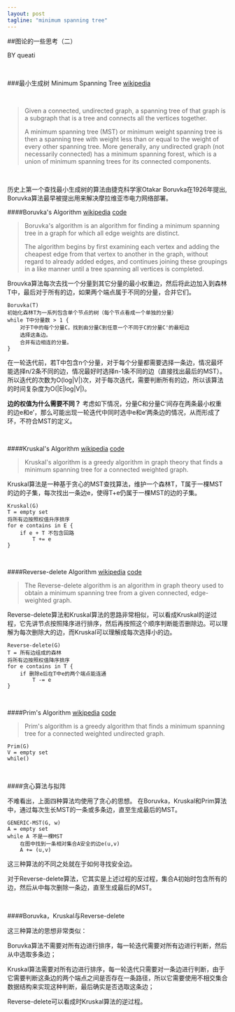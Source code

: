 ```yaml
---
layout: post
tagline: "minimum spanning tree"
---
```


##图论的一些思考（二）

BY queati

<br>

###最小生成树 Minimum Spanning Tree [wikipedia](http://en.wikipedia.org/wiki/Minimum_spanning_tree)

<br>


> Given a connected, undirected graph, a spanning tree of that graph is a subgraph that is a tree and connects all the vertices together.
> 
>  A minimum spanning tree (MST) or minimum weight spanning tree is then a spanning tree with weight less than or equal to the weight of every other spanning tree. More generally, any undirected graph (not necessarily connected) has a minimum spanning forest, which is a union of minimum spanning trees for its connected components.

<br>

历史上第一个查找最小生成树的算法由捷克科学家Otakar Boruvka在1926年提出, Boruvka算法最早被提出用来解决摩拉维亚市电力网络部署。

####Boruvka's Algorithm [wikipedia](http://en.wikipedia.org/wiki/Bor%C5%AFvka%27s_algorithm) [code](https://github.com/queati/algorithms/blob/master/Graph/boruvka.c)

> Boruvka's algorithm is an algorithm for finding a minimum spanning tree in a graph for which all edge weights are distinct.
> 
> The algorithm begins by first examining each vertex and adding the cheapest edge from that vertex to another in the graph, without regard to already added edges, and continues joining these groupings in a like manner until a tree spanning all vertices is completed.

Brouvka算法每次去找一个分量到其它分量的最小权重边，然后将此边加入到森林T中，最后对于所有的边，如果两个端点属于不同的分量，合并它们。

	Boruvka(T)
	初始化森林T为一系列包含单个节点的树（每个节点看成一个单独的分量）
	while T中分量数 > 1 {
		对于T中的每个分量C，找到由分量C到任意一个不同于C的分量C'的最短边
		选择这条边。
		合并有边相连的分量。
	}
	
在一轮迭代前，若T中包含n个分量，对于每个分量都需要选择一条边，情况最坏能选择n/2条不同的边，情况最好时选择n-1条不同的边（直接找出最后的MST）。所以迭代的次数为O(log|V|)次，对于每次迭代，需要判断所有的边，所以该算法的时间复杂度为O(|E|log|V|)。

**边的权值为什么需要不同？**
考虑如下情况，分量C和分量C‘间存在两条最小权重的边e和e’，那么可能出现一轮迭代中同时选中e和e‘两条边的情况，从而形成了环，不符合MST的定义。

<br>

####Kruskal's Algorithm [wikipedia](http://en.wikipedia.org/wiki/Kruskal%27s_algorithm) [code](https://github.com/queati/algorithms/blob/master/Graph/kruskal.c)

> Kruskal's algorithm is a greedy algorithm in graph theory that finds a minimum spanning tree for a connected weighted graph. 

Kruskal算法是一种基于贪心的MST查找算法，维护一个森林T，T属于一棵MST的边的子集，每次找出一条边e，使得T+e仍属于一棵MST的边的子集。

	Kruskal(G)
	T = empty set
	将所有边按照权值升序排序
	for e contains in E {
		if e + T 不包含回路
			T += e
	}
	

<br>

####Reverse-delete Algorithm [wikipedia](http://en.wikipedia.org/wiki/Reverse-delete_algorithm) [code](https://github.com/queati/algorithms/blob/master/Graph/reverse_delete.c)

> The Reverse-delete algorithm is an algorithm in graph theory used to obtain a minimum spanning tree from a given connected, edge-weighted graph.
 
 Reverse-delete算法和Kruskal算法的思路非常相似，可以看成Kruskal的逆过程，它先讲节点按照降序进行排序，然后再按照这个顺序判断能否删除边。可以理解为每次删除大的边，而Kruskal可以理解成每次选择小的边。
 
 	Reverse-delete(G)
 	T = 所有边组成的森林
 	将所有边按照权值降序排序
 	for e contains in T {
 		if 删除e后在T中e的两个端点能连通
 			T -= e
 	}
 	
<br>
 	
####Prim's Algorithm [wikipedia](http://en.wikipedia.org/wiki/Prim%27s_algorithm) [code](https://github.com/queati/algorithms/blob/master/Graph/prim.c)

> Prim's algorithm is a greedy algorithm that finds a minimum spanning tree for a connected weighted undirected graph. 

	Prim(G)
	V = empty set
	while()


<br>


####贪心算法与拟阵

不难看出，上面四种算法均使用了贪心的思想。
在Boruvka，Kruskal和Prim算法中，通过每次生长MST的一条或多条边，直至生成最后的MST。

	GENERIC-MST(G, w)
	A = empty set
	while A 不是一棵MST
		在图中找到一条相对集合A安全的边e(u,v)
		A += (u,v)
		
这三种算法的不同之处就在于如何寻找安全边。

对于Reverse-delete算法，它其实是上述过程的反过程，集合A初始时包含所有的边，然后从中每次删除一条边，直至生成最后的MST。

<br>

####Boruvka，Kruskal与Reverse-delete

这三种算法的思想非常类似：

Boruvka算法不需要对所有边进行排序，每一轮迭代需要对所有边进行判断，然后从中选取多条边；

Kruskal算法需要对所有边进行排序，每一轮迭代只需要对一条边进行判断，由于它需要判断这条边的两个端点之间是否存在一条路径，所以它需要使用不相交集合数据结构来实现这种判断，最后确实是否选取这条边；

Reverse-delete可以看成时Kruskal算法的逆过程。
